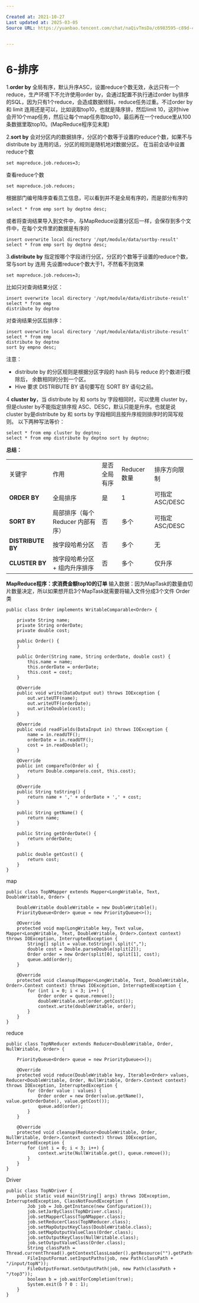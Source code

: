 ```yaml
---

Created at: 2021-10-27
Last updated at: 2025-03-05
Source URL: https://yuanbao.tencent.com/chat/naQivTmsDa/c6983595-c89d-4537-a2f3-0cf9ae7e341a


---
```


# 6-排序


1.**order by** 全局有序，默认升序ASC，设置reduce个数无效，永远只有一个reduce，生产环境下不允许使用order by，会通过配置不执行通过order by排序的SQL，因为只有1个reduce，会造成数据倾斜，reduce任务过重。不过order by 和 limit 连用还是可以，比如说取top10，也就是降序排，然后limit 10，这时hive会开10个map任务，然后让每个map任务取top10，最后再在一个reduce里从100条数据里取top10。(MapReduce程序见末尾)

2.**sort by** 会对分区内的数据排序，分区的个数等于设置的reduce个数，如果不与distribute by 连用的话，分区的规则是随机地对数据分区。
在当前会话中设置reduce个数
```
set mapreduce.job.reduces=3;
```
查看reduce个数
```
set mapreduce.job.reduces;
```
根据部门编号降序查看员工信息，可以看到并不是全局有序的，而是部分有序的
```
select * from emp sort by deptno desc;
```
或者将查询结果导入到文件中，与MapReduce设置分区后一样，会保存到多个文件中，在每个文件里的数据是有序的
```
insert overwrite local directory '/opt/module/data/sortby-result'
select * from emp sort by deptno desc;
```

3.**distribute by** 指定按哪个字段进行分区，分区的个数等于设置的reduce个数，常与sort by 连用
先设置reduce个数大于1，不然看不到效果
```
set mapreduce.job.reduces=3;
```
比如只对查询结果分区：
```
insert overwrite local directory '/opt/module/data/distribute-result'
select * from emp
distribute by deptno
```
对查询结果分区后排序：
```
insert overwrite local directory '/opt/module/data/distribute-result'
select * from emp
distribute by deptno
sort by empno desc;
```
注意：

* distribute by 的分区规则是根据分区字段的 hash 码与 reduce 的个数进行模除后， 余数相同的分到一个区。
* Hive 要求 DISTRIBUTE BY 语句要写在 SORT BY 语句之前。

4 **cluster by**，当 distribute by 和 sorts by 字段相同时，可以使用 cluster by，但是cluster by不能指定排序规 ASC、DESC，默认只能是升序。也就是说 cluster by是distribute by 和 sorts by 字段相同且按升序规则排序时的简写规则。
以下两种写法等价：
```
select * from emp cluster by deptno;
select * from emp distribute by deptno sort by deptno;
```

**总结：**

|     |     |     |     |     |
| --- | --- | --- | --- | --- |
| 关键字 | 作用  | 是否全局有序 | Reducer 数量 | 排序方向限制 |
| **ORDER BY** | 全局排序 | 是   | 1   | 可指定 ASC/DESC |
| **SORT BY** | 局部排序（每个 Reducer 内部有序） | 否   | 多个  | 可指定 ASC/DESC |
| **DISTRIBUTE BY** | 按字段哈希分区 | 否   | 多个  | 无   |
| **CLUSTER BY** | 按字段哈希分区 + 组内升序排序 | 否   | 多个  | 仅升序 |

**MapReduce程序：求消费金额top10的订单**
输入数据：因为MapTask的数量由切片数量决定，所以如果想开启3个MapTask就需要将输入文件分成3个文件
Order类
```
public class Order implements WritableComparable<Order> {

    private String name;
    private String orderDate;
    private double cost;

    public Order() {
    }

    public Order(String name, String orderDate, double cost) {
        this.name = name;
        this.orderDate = orderDate;
        this.cost = cost;
    }

    @Override
    public void write(DataOutput out) throws IOException {
        out.writeUTF(name);
        out.writeUTF(orderDate);
        out.writeDouble(cost);
    }

    @Override
    public void readFields(DataInput in) throws IOException {
        name = in.readUTF();
        orderDate = in.readUTF();
        cost = in.readDouble();
    }

    @Override
    public int compareTo(Order o) {
        return Double.compare(o.cost, this.cost);
    }

    @Override
    public String toString() {
        return name + ',' + orderDate + ',' + cost;
    }

    public String getName() {
        return name;
    }

    public String getOrderDate() {
        return orderDate;
    }

    public double getCost() {
        return cost;
    }
}
```
map
```
public class TopNMapper extends Mapper<LongWritable, Text, DoubleWritable, Order> {

    DoubleWritable doubleWritable = new DoubleWritable();
    PriorityQueue<Order> queue = new PriorityQueue<>();

    @Override
    protected void map(LongWritable key, Text value, Mapper<LongWritable, Text, DoubleWritable, Order>.Context context) throws IOException, InterruptedException {
        String[] split = value.toString().split(",");
        double cost = Double.parseDouble(split[2]);
        Order order = new Order(split[0], split[1], cost);
        queue.add(order);
    }

    @Override
    protected void cleanup(Mapper<LongWritable, Text, DoubleWritable, Order>.Context context) throws IOException, InterruptedException {
        for (int i = 0; i < 3; i++) {
            Order order = queue.remove();
            doubleWritable.set(order.getCost());
            context.write(doubleWritable, order);
        }
    }
}
```
reduce
```
public class TopNReducer extends Reducer<DoubleWritable, Order, NullWritable, Order> {

    PriorityQueue<Order> queue = new PriorityQueue<>();

    @Override
    protected void reduce(DoubleWritable key, Iterable<Order> values, Reducer<DoubleWritable, Order, NullWritable, Order>.Context context) throws IOException, InterruptedException {
        for (Order value : values) {
            Order order = new Order(value.getName(), value.getOrderDate(), value.getCost());
            queue.add(order);
        }
    }

    @Override
    protected void cleanup(Reducer<DoubleWritable, Order, NullWritable, Order>.Context context) throws IOException, InterruptedException {
        for (int i = 0; i < 3; i++) {
            context.write(NullWritable.get(), queue.remove());
        }
    }
}
```
Driver
```
public class TopNDriver {
    public static void main(String[] args) throws IOException, InterruptedException, ClassNotFoundException {
        Job job = Job.getInstance(new Configuration());
        job.setJarByClass(TopNDriver.class);
        job.setMapperClass(TopNMapper.class);
        job.setReducerClass(TopNReducer.class);
        job.setMapOutputKeyClass(DoubleWritable.class);
        job.setMapOutputValueClass(Order.class);
        job.setOutputKeyClass(NullWritable.class);
        job.setOutputValueClass(Order.class);
        String classPath = Thread.currentThread().getContextClassLoader().getResource("").getPath();
        FileInputFormat.setInputPaths(job, new Path(classPath + "/input/topN"));
        FileOutputFormat.setOutputPath(job, new Path(classPath + "/top3"));
        boolean b = job.waitForCompletion(true);
        System.exit(b ? 0 : 1);
    }
}
```

